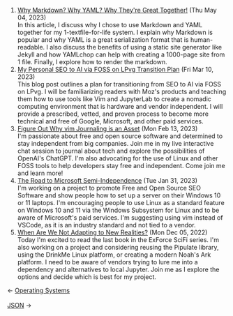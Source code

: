 <ol>
<li><a href="/blog/why-markdown-why-yaml-why-they-re-great-together/">Why Markdown? Why YAML? Why They're Great Together!</a> (Thu May 04, 2023)
<br/>In this article, I discuss why I chose to use Markdown and YAML together for my 1-textfile-for-life system. I explain why Markdown is popular and why YAML is a great serialization format that is human-readable. I also discuss the benefits of using a static site generator like Jekyll and how YAMLchop can help with creating a 1000-page site from 1 file. Finally, I explore how to render the markdown.</li>
<li><a href="/blog/my-personal-seo-to-ai-via-foss-on-lpvg-transition-plan/">My Personal SEO to AI via FOSS on LPvg Transition Plan</a> (Fri Mar 10, 2023)
<br/>This blog post outlines a plan for transitioning from SEO to AI via FOSS on LPvg. I will be familiarizing readers with Moz's products and teaching them how to use tools like Vim and JupyterLab to create a nomadic computing environment that is hardware and vendor independent. I will provide a prescribed, vetted, and proven process to become more technical and free of Google, Microsoft, and other paid services.</li>
<li><a href="/blog/figure-out-why-vim-journaling-is-an-asset/">Figure Out Why vim Journaling is an Asset</a> (Mon Feb 13, 2023)
<br/>I'm passionate about free and open source software and determined to stay independent from big companies. Join me in my live interactive chat session to journal about tech and explore the possibilities of OpenAI's ChatGPT. I'm also advocating for the use of Linux and other FOSS tools to help developers stay free and independent. Come join me and learn more!</li>
<li><a href="/blog/the-road-to-microsoft-semi-independence/">The Road to Microsoft Semi-Independence</a> (Tue Jan 31, 2023)
<br/>I'm working on a project to promote Free and Open Source SEO Software and show people how to set up a server on their Windows 10 or 11 laptops. I'm encouraging people to use Linux as a standard feature on Windows 10 and 11 via the Windows Subsystem for Linux and to be aware of Microsoft's paid services. I'm suggesting using vim instead of VSCode, as it is an industry standard and not tied to a vendor.</li>
<li><a href="/blog/when-are-we-not-adapting-to-new-realities/">When Are We Not Adapting to New Realities?</a> (Mon Dec 05, 2022)
<br/>Today I'm excited to read the last book in the ExForce SciFi series. I'm also working on a project and considering reusing the Pipulate library, using the DrinkMe Linux platform, or creating a modern Noah's Ark platform. I need to be aware of vendors trying to lure me into a dependency and alternatives to local Jupyter. Join me as I explore the options and decide which is best for my project.</li>
</ol>
<div class="arrow-links"><div class="post-nav-prev"><span class="arrow">&larr;&nbsp;</span><a href="/operating-systems/">Operating Systems</a></div> &nbsp; <div class="post-nav-next"><a href="/json/">JSON</a><span class="arrow">&nbsp;&rarr;</span></div></div>